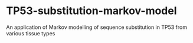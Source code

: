 # TP53-substitution-markov-model
An application of Markov modelling of sequence substitution in TP53 from various tissue types

